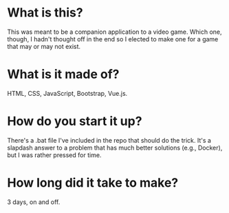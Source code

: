 # What is this?
This was meant to be a companion application to a video game. Which one, though, I hadn't thought off in the end so I elected to make one for a game that may or may not exist.

# What is it made of?
HTML, CSS, JavaScript, Bootstrap, Vue.js.

# How do you start it up?
There's a .bat file I've included in the repo that should do the trick. It's a slapdash answer to a problem that has much better solutions (e.g., Docker), but I was rather pressed for time.

# How long did it take to make?
3 days, on and off.
